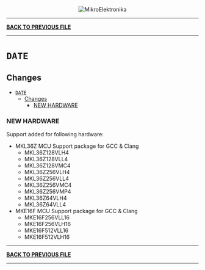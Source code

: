 <p align="center">
  <img src="http://www.mikroe.com/img/designs/beta/logo_small.png?raw=true" alt="MikroElektronika"/>
</p>

---

**[BACK TO PREVIOUS FILE](../changelog.md)**

---

# `DATE`

## Changes

- [`DATE`](#date)
  - [Changes](#changes)
    - [NEW HARDWARE](#new-hardware)

### NEW HARDWARE

Support added for following hardware:

+ MKL36Z MCU Support package for GCC & Clang
  + MKL36Z128VLH4
  + MKL36Z128VLL4
  + MKL36Z128VMC4
  + MKL36Z256VLH4
  + MKL36Z256VLL4
  + MKL36Z256VMC4
  + MKL36Z256VMP4
  + MKL36Z64VLH4
  + MKL36Z64VLL4
+ MKE16F MCU Support package for GCC & Clang
  + MKE16F256VLL16
  + MKE16F256VLH16
  + MKE16F512VLL16
  + MKE16F512VLH16

---

**[BACK TO PREVIOUS FILE](../changelog.md)**

---
